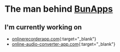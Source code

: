 # The man behind <a href="https://bunapps.com" target="_blank" rel="nofollow">BunApps</a>

## I'm currently working on
- [onlinerecorderapp.com](https://onlinerecorderapp.com){:target="_blank"}
- [online-audio-converter-app.com](https://online-audio-converter-app.com){:target="_blank"}


